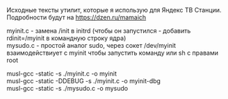 Исходные тексты утилит, которые я использую для Яндекс ТВ Станции.
Подробности будут на https://dzen.ru/mamaich

myinit.c - замена /init в initrd (чтобы он запустился - добавить rdinit=/myinit в командную строку ядра)  
mysudo.c - простой аналог sudo, через сокет /dev/myinit взаимодействиует с myinit чтобы запустить команду или sh с правами root  

musl-gcc -static -s ./myinit.c  -o myinit  
musl-gcc -static -DDEBUG -s ./myinit.c  -o myinit-dbg  
musl-gcc -static -s ./mysudo.c  -o mysudo  
